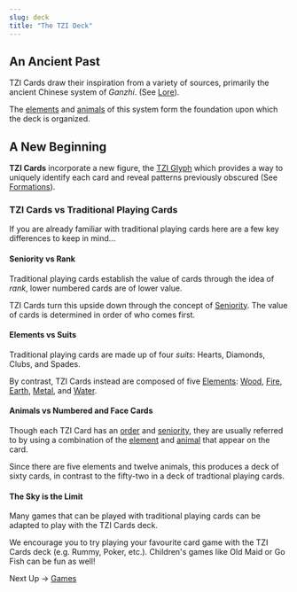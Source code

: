 ```yaml
---
slug: deck
title: "The TZI Deck"
---
```

## An Ancient Past

TZI Cards draw their inspiration from a variety of sources, primarily the ancient Chinese system of *Ganzhi*. (See [Lore](lore)).

The [elements](elements) and [animals](animals) of this system form the foundation upon which the deck is organized.

## A New Beginning
**TZI Cards** incorporate a new figure, the [TZI Glyph](tzi-glpyh) which provides a way to uniquely identify each card and reveal patterns previously obscured (See [Formations](formations)).
      
### TZI Cards vs Traditional Playing Cards
If you are already familiar with traditional playing cards here are a few key differences to keep in mind...

#### Seniority vs Rank

Traditional playing cards establish the value of cards through the idea of *rank*, lower numbered cards are of lower value.

TZI Cards turn this upside down through the concept of [Seniority](seniority). The value of cards is determined in order of who comes first.

#### Elements vs Suits

Traditional playing cards are made up of four *suits*: Hearts, Diamonds, Clubs, and Spades.

By contrast, TZI Cards instead are composed of five [Elements](elements): [Wood](wood), [Fire](wood), [Earth](earth), [Metal](metal), and [Water](water).

#### Animals vs Numbered and Face Cards

Though each TZI Card has an [order](order) and [seniority](seniority), they are usually referred to by using a combination of the [element](elements) and [animal](animals) that appear on the card.

Since there are five elements and twelve animals, this produces a deck of sixty cards, in contrast to the fifty-two in a deck of tradtional playing cards.

#### The Sky is the Limit

Many games that can be played with traditional playing cards can be adapted to play with the TZI Cards deck.

We encourage you to try playing your favourite card game with the TZI Cards deck (e.g. Rummy, Poker, etc.). Children's games like Old Maid or Go Fish can be fun as well!

Next Up -> [Games](games)